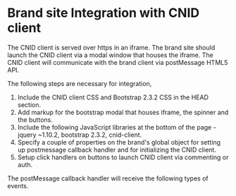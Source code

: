 Brand site Integration with CNID client
=======================================

The CNID client is served over https in an iframe. The brand site should launch the CNID client via a modal window that houses the iframe. The CNID client will communicate with the brand client via postMessage HTML5 API.

The following steps are necessary for integration,

1. Include the CNID client CSS and Bootstrap 2.3.2 CSS in the HEAD section.
3. Add markup for the bootstrap modal that houses iframe, the spinner and the buttons.
4. Include the following JavaScript libraries at the bottom of the page - jquery ~1.10.2, bootstrap 2.3.2, cnid-client.
5. Specify a couple of properties on the brand's global object for setting up postmessage callback handler and for initializing the CNID client.
6. Setup click handlers on buttons to launch CNID client via commenting or auth.

The postMessage callback handler will receive the following types of events.
